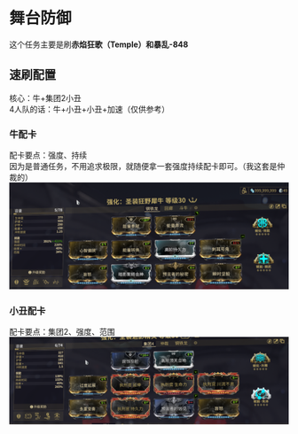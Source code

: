 # 舞台防御

这个任务主要是刷**赤焰狂歌（Temple）**和**暴乱-848**

## 速刷配置
核心：牛+集团2小丑  
4人队的话：牛+小丑+小丑+加速（仅供参考）

### 牛配卡
配卡要点：强度、持续  
因为是普通任务，不用追求极限，就随便拿一套强度持续配卡即可。（我这套是仲裁的）
![Rhino.png](../src/Rhino.png)

### 小丑配卡
配卡要点：集团2、强度、范围
![Mirage.png](../src/Mirage.png)